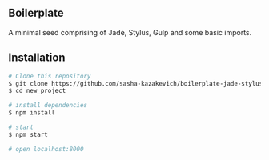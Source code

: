 ## Boilerplate

  A minimal seed comprising of Jade, Stylus, Gulp and some basic imports.

## Installation

```sh
# Clone this repository
$ git clone https://github.com/sasha-kazakevich/boilerplate-jade-stylus.git new_project
$ cd new_project

# install dependencies
$ npm install

# start
$ npm start

# open localhost:8000
```
